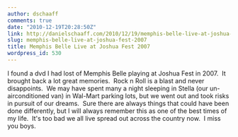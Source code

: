 ```yaml
---
author: dschaaff
comments: true
date: "2010-12-19T20:28:50Z"
link: http://danielschaaff.com/2010/12/19/memphis-belle-live-at-joshua-fest-2007/
slug: memphis-belle-live-at-joshua-fest-2007
title: Memphis Belle Live at Joshua Fest 2007
wordpress_id: 530
---
```


I found a dvd I had lost of Memphis Belle playing at Joshua Fest in 2007.  It brought back a lot great memories.  Rock n Roll is a blast and never disappoints.  We may have spent many a night sleeping in Stella (our un-airconditioned van) in Wal-Mart parking lots, but we went out and took risks in pursuit of our dreams.  Sure there are always things that could have been done differently, but I will always remember this as one of the best times of my life.  It's too bad we all live spread out across the country now.  I miss you boys.
